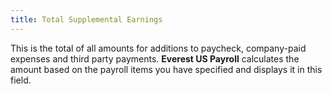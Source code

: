 ```yaml
---
title: Total Supplemental Earnings
---
```



This is the total of all amounts for additions to paycheck, company-paid  expenses and third party payments. **Everest 
 US Payroll** calculates the amount based on the payroll items you  have specified and displays it in this field.
